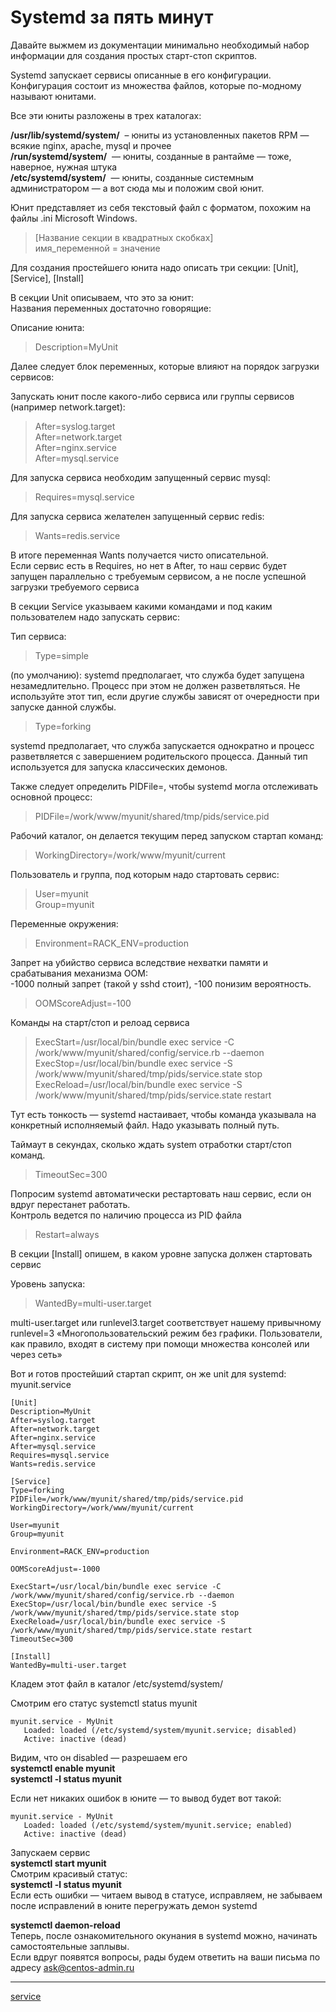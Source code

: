 #  Systemd за пять минут

 Давайте выжмем из документации минимально необходимый набор информации для создания простых старт-стоп скриптов.   
  
 Systemd запускает сервисы описанные в его конфигурации.   
 Конфигурация состоит из множества файлов, которые по-модному называют юнитами.   
  
 Все эти юниты разложены в трех каталогах:   
  
 **/usr/lib/systemd/system/**   – юниты из установленных пакетов RPM — всякие nginx, apache, mysql и прочее   
 **/run/systemd/system/**   — юниты, созданные в рантайме — тоже, наверное, нужная штука   
 **/etc/systemd/system/**   — юниты, созданные системным администратором — а вот сюда мы и положим свой юнит.   
  
 Юнит представляет из себя текстовый файл с форматом, похожим на файлы .ini Microsoft Windows.   
  

> \[Название секции в квадратных скобках\]  
> имя\_переменной = значение

  
  
 Для создания простейшего юнита надо описать три секции: [Unit], [Service], [Install]   
  
 В секции Unit описываем, что это за юнит:   
 Названия переменных достаточно говорящие:   
  
 Описание юнита:   

> Description=MyUnit  

  
 Далее следует блок переменных, которые влияют на порядок загрузки сервисов:   
  
 Запускать юнит после какого-либо сервиса или группы сервисов (например network.target):   

> After=syslog.target  
> After=network.target  
> After=nginx.service  
> After=mysql.service

  
 Для запуска сервиса необходим запущенный сервис mysql:   

> Requires=mysql.service  

  
 Для запуска сервиса желателен запущенный сервис redis:   

> Wants=redis.service  

  
 В итоге переменная Wants получается чисто описательной.   
 Если сервис есть в Requires, но нет в After, то наш сервис будет запущен параллельно с требуемым сервисом, а не после успешной загрузки требуемого сервиса   
  
 В секции Service указываем какими командами и под каким пользователем надо запускать сервис:   
  
 Тип сервиса:   

> Type=simple  

 (по умолчанию): systemd предполагает, что служба будет запущена незамедлительно. Процесс при этом не должен разветвляться. Не используйте этот тип, если другие службы зависят от очередности при запуске данной службы.   
  

> Type=forking  

 systemd предполагает, что служба запускается однократно и процесс разветвляется с завершением родительского процесса. Данный тип используется для запуска классических демонов.   
  
 Также следует определить PIDFile=, чтобы systemd могла отслеживать основной процесс:   

> PIDFile=/work/www/myunit/shared/tmp/pids/service.pid  

  
 Рабочий каталог, он делается текущим перед запуском стартап команд:   

> WorkingDirectory=/work/www/myunit/current  

  
 Пользователь и группа, под которым надо стартовать сервис:   

> User=myunit  
> Group=myunit

  
  
 Переменные окружения:   

> Environment=RACK\_ENV=production  

  
 Запрет на убийство сервиса вследствие нехватки памяти и срабатывания механизма OOM:   
 -1000 полный запрет (такой у sshd стоит), -100 понизим вероятность.   

> OOMScoreAdjust=-100  

  
 Команды на старт/стоп и релоад сервиса   
  

> ExecStart=/usr/local/bin/bundle exec service -C /work/www/myunit/shared/config/service.rb --daemon  
> ExecStop=/usr/local/bin/bundle exec service -S /work/www/myunit/shared/tmp/pids/service.state stop  
> ExecReload=/usr/local/bin/bundle exec service -S /work/www/myunit/shared/tmp/pids/service.state restart  

  
 Тут есть тонкость — systemd настаивает, чтобы команда указывала на конкретный исполняемый файл. Надо указывать полный путь.   
  
 Таймаут в секундах, сколько ждать system отработки старт/стоп команд.   

> TimeoutSec=300  

  
  
 Попросим systemd автоматически рестартовать наш сервис, если он вдруг перестанет работать.   
 Контроль ведется по наличию процесса из PID файла   

> Restart=always  

  
  
 В секции [Install] опишем, в каком уровне запуска должен стартовать сервис   
  
 Уровень запуска:   

> WantedBy=multi-user.target  

  
 multi-user.target или runlevel3.target соответствует нашему привычному runlevel=3 «Многопользовательский режим без графики. Пользователи, как правило, входят в систему при помощи множества консолей или через сеть»   
  
 Вот и готов простейший стартап скрипт, он же unit для systemd:   
 myunit.service   
  

```
[Unit]
Description=MyUnit
After=syslog.target
After=network.target
After=nginx.service
After=mysql.service
Requires=mysql.service
Wants=redis.service

[Service]
Type=forking
PIDFile=/work/www/myunit/shared/tmp/pids/service.pid
WorkingDirectory=/work/www/myunit/current

User=myunit
Group=myunit

Environment=RACK_ENV=production

OOMScoreAdjust=-1000

ExecStart=/usr/local/bin/bundle exec service -C /work/www/myunit/shared/config/service.rb --daemon
ExecStop=/usr/local/bin/bundle exec service -S /work/www/myunit/shared/tmp/pids/service.state stop
ExecReload=/usr/local/bin/bundle exec service -S /work/www/myunit/shared/tmp/pids/service.state restart
TimeoutSec=300

[Install]
WantedBy=multi-user.target 

```

  
 Кладем этот файл в каталог /etc/systemd/system/   
  
 Смотрим его статус systemctl status myunit   
  

```
myunit.service - MyUnit
   Loaded: loaded (/etc/systemd/system/myunit.service; disabled)
   Active: inactive (dead)

```

  
 Видим, что он disabled — разрешаем его   
 **systemctl enable myunit  
systemctl -l status myunit**   
  
 Если нет никаких ошибок в юните — то вывод будет вот такой:   
  

```
myunit.service - MyUnit
   Loaded: loaded (/etc/systemd/system/myunit.service; enabled)
   Active: inactive (dead)

```

  
  
 Запускаем сервис    
 **systemctl start myunit**   
 Смотрим красивый статус:   
 **systemctl -l status myunit**   
 Если есть ошибки — читаем вывод в статусе, исправляем, не забываем после исправлений в юните перегружать демон systemd   
  
 **systemctl daemon-reload**   
 Теперь, после ознакомительного окунания в systemd можно, начинать самостоятельные заплывы.   
 Если вдруг появятся вопросы, рады будем ответить на ваши письма по адресу ask@centos-admin.ru

**********
[service](/tags/service.md)
